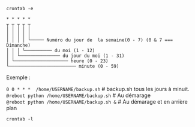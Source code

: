 `crontab -e`

    * * * * *
    ┬ ┬ ┬ ┬ ┬
    │ │ │ │ │
    │ │ │ │ │
    │ │ │ │ └───── Numéro du jour de  la semaine(0 - 7) (0 & 7 === Dimanche)
    │ │ │ └────────── du moi (1 - 12)
    │ │ └─────────────── du jour du moi (1 - 31)
    │ └──────────────────── heure (0 - 23)
    └───────────────────────── minute (0 - 59)

Exemple :  

`0 0 * * *  /home/USERNAME/backup.sh` # backup.sh tous les jours à minuit.  
`@reboot python /home/USERNAME/backup.sh` # Au démarage  
`@reboot python /home/USERNAME/backup.sh &` # Au démarage et en arrière plan  

`crontab -l`

